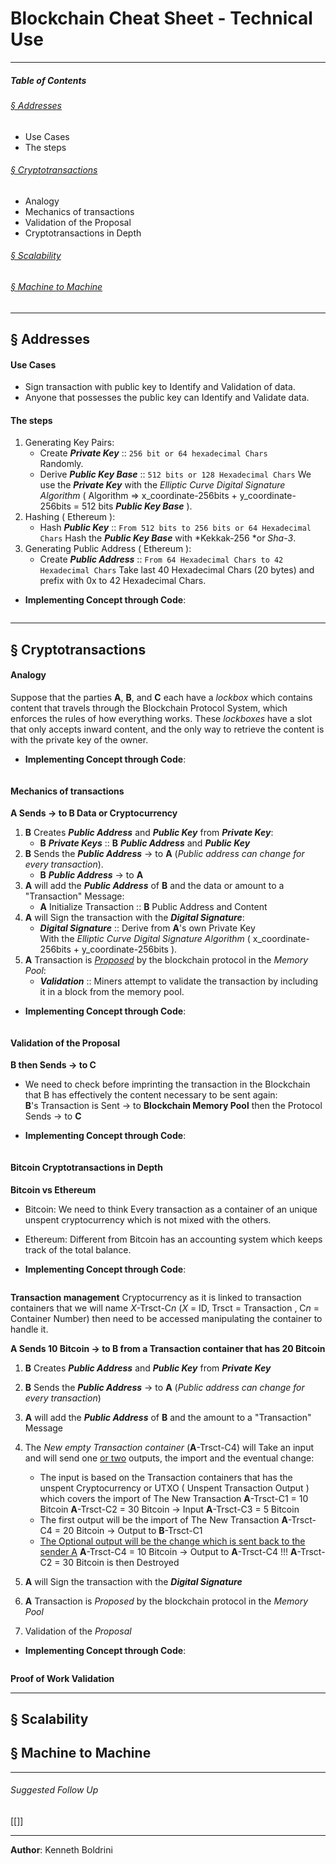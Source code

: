 # **Blockchain Cheat Sheet - Technical Use**
---
##### **Table of Contents**
###### [§ Addresses](#-Addresses-1)
- Use Cases
- The steps
###### [§ Cryptotransactions](#-Cryptotransactions-1)
- Analogy
- Mechanics of transactions
- Validation of the Proposal
- Cryptotransactions in Depth 
###### [§ Scalability](#-Scalability-1)

###### [§ Machine to Machine](#-Machine-to-Machine-1)

---
## § Addresses
  
#### Use Cases
- Sign transaction with public key to Identify and Validation of data.
- Anyone that possesses the public key can Identify and Validate data.
  
#### The steps  
1. Generating Key Pairs:
	- Create ***Private Key*** :: `256 bit or 64 hexadecimal Chars`  
		Randomly.  
	- Derive ***Public Key Base*** :: `512 bits or 128 Hexadecimal Chars`
		We use the ***Private Key*** with the *Elliptic Curve Digital Signature Algorithm* 
		( Algorithm => x_coordinate-256bits + y_coordinate-256bits = 512 bits ***Public Key Base*** ).
1. Hashing ( Ethereum ):
	- Hash ***Public Key*** :: `From 512 bits to 256 bits or 64 Hexadecimal Chars`
		Hash the ***Public Key Base*** with *Kekkak-256 *or *Sha-3*.
1. Generating Public Address ( Ethereum ):
	- Create ***Public Address*** :: `From 64 Hexadecimal Chars to 42 Hexadecimal Chars`
		Take last 40 Hexadecimal Chars (20 bytes) and prefix with 0x to 42 Hexadecimal Chars.
    
- **Implementing Concept through Code**:  
  
```Rust
```
  
  
---
## § Cryptotransactions
  
#### Analogy
  
Suppose that the parties **A**, **B**, and **C** each have a _lockbox_ which contains content that travels through the Blockchain Protocol System, which enforces the rules of how everything works. These _lockboxes_ have a slot that only accepts inward content, and the only way to retrieve the content is with the private key of the owner.
  
- **Implementing Concept through Code**:
  
```Rust

```
  
  
#### Mechanics of transactions
  
**A Sends -> to B Data or Cryptocurrency**
1. **B** Creates ***Public Address*** and ***Public Key*** from ***Private Key***:  
	- **B** ***Private Keys*** :: **B** ***Public Address*** and ***Public Key***  
2. **B** Sends the ***Public Address*** -> to **A** (*Public address can change for every transaction*).  
	- **B** ***Public Address*** -> to **A**   
3. **A** will add the ***Public Address*** of **B** and the data or amount to a "Transaction" Message:  
	- **A** Initialize Transaction :: **B** Public Address and Content  
4. **A** will Sign the transaction with the ***Digital Signature***:  
	- ***Digital Signature*** :: Derive from **A**'s own Private Key  
		With the *Elliptic Curve Digital Signature Algorithm* ( x_coordinate-256bits + y_coordinate-256bits ).  
5. **A** Transaction is *<ins>Proposed</ins>* by the blockchain protocol in the *Memory Pool*:  
	- ***Validation*** :: Miners attempt to validate the transaction by including it in a block from the memory pool.  
  
- **Implementing Concept through Code**:
  
```Rust
```
  
  
#### Validation of the Proposal
  
**B then Sends -> to C** 
- We need to check before imprinting the transaction in the Blockchain that B has effectively the content necessary to be sent again:<br>
	**B**'s Transaction is Sent -> to **Blockchain Memory Pool** then the Protocol Sends -> to **C**
  
- **Implementing Concept through Code**:
  
```Rust
```
  
  
#### Bitcoin Cryptotransactions in Depth
  
**Bitcoin vs Ethereum**
- Bitcoin: We need to think Every transaction as a container of an unique unspent cryptocurrency which is not mixed with the others.
- Ethereum: Different from Bitcoin has an accounting system which keeps track of the total balance.
  
- **Implementing Concept through Code**:
  
```Rust
```
  
  
**Transaction management**
Cryptocurrency as it is linked to transaction containers 
that we will name *X*-Trsct-C*n* (*X* = ID, Trsct = Transaction , C*n* = Container Number) 
then need to be accessed manipulating the container to handle it.
  
**A Sends 10 Bitcoin -> to B from a Transaction container that has 20 Bitcoin**
1. **B** Creates ***Public Address*** and ***Public Key*** from ***Private Key***
2. **B** Sends the ***Public Address*** -> to **A** (*Public address can change for every transaction*)
3. **A** will add the ***Public Address*** of **B** and the amount to a "Transaction" Message
  
  
4. The *New empty Transaction container* (**A**-Trsct-C4) will Take an input and will send one <ins>or two</ins> outputs, the import and the eventual change:
	- The input is based on the Transaction containers that has the unspent Cryptocurrency or UTXO ( Unspent Transaction Output ) which covers the import of The New Transaction
		**A**-Trsct-C1 = 10 Bitcoin
		**A**-Trsct-C2 = 30 Bitcoin  -> Input
		**A**-Trsct-C3 = 5 Bitcoin
	- The first output will be the import of The New Transaction
		**A**-Trsct-C4  = 20 Bitcoin -> Output to **B**-Trsct-C1
	- <ins>The Optional output will be the change which is sent back to the sender A</ins>
		**A**-Trsct-C4 = 10 Bitcoin -> Output to **A**-Trsct-C4
		!!!
		**A**-Trsct-C2 = 30 Bitcoin is then Destroyed
  
  
5. **A** will Sign the transaction with the ***Digital Signature***
6. **A** Transaction is *Proposed* by the blockchain protocol in the *Memory Pool*
7. Validation of the *Proposal*
  
- **Implementing Concept through Code**:
  
```Rust
```
  
  
**Proof of Work Validation**
  


  
  
---
## § Scalability

## § Machine to Machine

  
  
---
###### Suggested Follow Up
[[]]
  
---
  
**Author**: Kenneth Boldrini